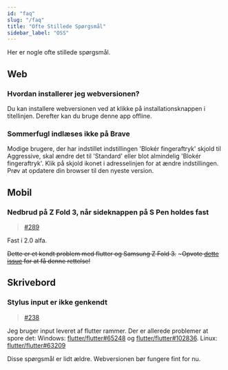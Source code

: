 ```yaml
---
id: "faq"
slug: "/faq"
title: "Ofte Stillede Spørgsmål"
sidebar_label: "OSS"
---
```


Her er nogle ofte stillede spørgsmål.

## Web

### Hvordan installerer jeg webversionen?

Du kan installere webversionen ved at klikke på installationsknappen i titellinjen. Derefter kan du bruge denne app offline.

### Sommerfugl indlæses ikke på Brave

Modige brugere, der har indstillet indstillingen 'Blokér fingeraftryk' skjold til Aggressive, skal ændre det til 'Standard' eller blot almindelig 'Blokér fingeraftryk'. Klik på skjold ikonet i adresselinjen for at ændre indstillingen. Prøv at opdatere din browser til den nyeste version.

## Mobil

### Nedbrud på Z Fold 3, når sideknappen på S Pen holdes fast

> [#289](https://github.com/LinwoodDev/Butterfly/issues/289)

Fast i 2.0 alfa.

~~Dette er et kendt problem med flutter og Samsung Z Fold 3.~~ ~~~Opvote [dette issue](https://github.com/flutter/flutter/issues/111068) for at få denne rettelse!~~

## Skrivebord

### Stylus input er ikke genkendt

> [#238](https://github.com/LinwoodDev/Butterfly/issues/238)

Jeg bruger input leveret af flutter rammer. Der er allerede problemer at spore det: Windows: [flutter/flutter#65248](https://github.com/flutter/flutter/issues/65248) og [flutter/flutter#102836](https://github.com/flutter/flutter/issues/102836). Linux: [flutter/flutter#63209](https://github.com/flutter/flutter/issues/63209)

Disse spørgsmål er lidt ældre. Webversionen bør fungere fint for nu.
